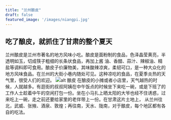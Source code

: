 ```yaml
---
title: "兰州酿皮"
draft: false
featured_image: '/images/niangpi.jpg'
---
```



## 吃了酿皮，就抓住了甘肃的整个夏天  
兰州酿皮是兰州市著名的地方风味小吃。酿皮是面粉制的食品，色泽晶莹黄亮，半透明如玉，切成筷子粗细的长条状食品，再加上酱 油、香醋、蒜汁、辣椒油、精盐等调料即可食用。酿皮子价廉物美，其味酸辣凉爽，柔韧可口，是一种大众化的地方风味食品。在兰州的大街小巷内随处可见。这种凉吃的食品，在夏季炎热的天气里，很受人们的欢迎。
![alt 酿皮](https://pic4.zhimg.com/80/v2-4f466d3a8de7c9cd2a899afe0a96ecf3_720w.webp)
在酿皮的小摊或者小店里，天气越热的时候，人就越多。有逛街的叔叔阿姨在中午饭点的时候坐下来吃一碗，或是下班了的工作人士趁着中午的空闲打包一份。坐在小马扎上晒太阳的大爷也经不住诱惑，过来吃上一碗，走之前还要给家里的老伴带上一份。在甘肃这片土地上， 从兰州往北，武威、张掖、酒泉、敦煌；再往南，天水、陇南，对于酿皮，每个地区都有各自的吃法。